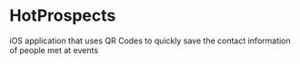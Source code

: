 # HotProspects
iOS application that uses QR Codes to quickly save the contact information of people met at events
